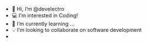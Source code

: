- 👋 Hi, I’m @develectro
- 💻 I’m interested in Coding!
- 🌱 I’m currently learning ...
- 💡 I’m looking to collaborate on software development
- 
<!---
develectro/develectro is a ✨ special ✨ repository because its `README.md` (this file) appears on your GitHub profile.
You can click the Preview link to take a look at your changes.
--->
